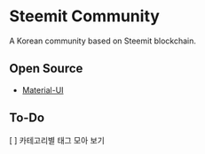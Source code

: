 # Steemit Community
A Korean community based on Steemit blockchain.

## Open Source
* [Material-UI](https://github.com/mui-org/material-ui#should-i-start-with-v1-beta)

## To-Do
[ ] 카테고리별 태그 모아 보기